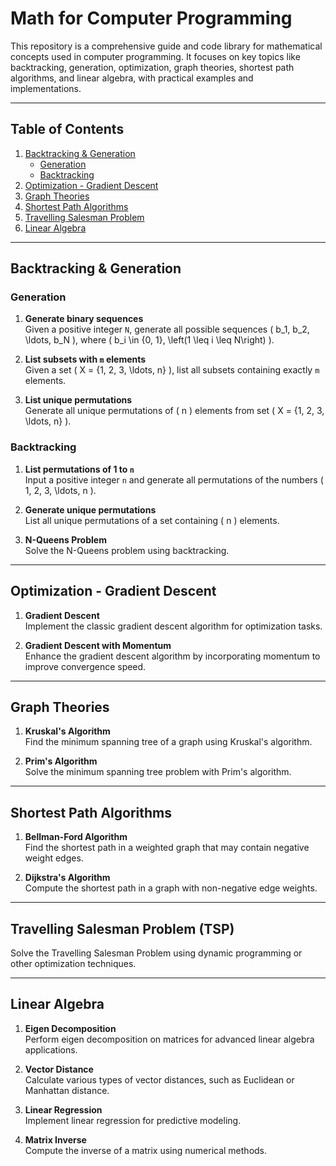 # Math for Computer Programming

This repository is a comprehensive guide and code library for mathematical concepts used in computer programming. It focuses on key topics like backtracking, generation, optimization, graph theories, shortest path algorithms, and linear algebra, with practical examples and implementations.

---

## Table of Contents
1. [Backtracking & Generation](#backtracking--generation)
   - [Generation](#generation)
   - [Backtracking](#backtracking)
2. [Optimization - Gradient Descent](#optimization---gradient-descent)
3. [Graph Theories](#graph-theories)
4. [Shortest Path Algorithms](#shortest-path-algorithms)
5. [Travelling Salesman Problem](#travelling-salesman-problem)
6. [Linear Algebra](#linear-algebra)

---

## Backtracking & Generation
### Generation
1. **Generate binary sequences**  
   Given a positive integer `N`, generate all possible sequences \( b_1, b_2, \ldots, b_N \), where \( b_i \in \{0, 1\}, \left(1 \leq i \leq N\right) \).

2. **List subsets with `m` elements**  
   Given a set \( X = \{1, 2, 3, \ldots, n\} \), list all subsets containing exactly `m` elements.

3. **List unique permutations**  
   Generate all unique permutations of \( n \) elements from set \( X = \{1, 2, 3, \ldots, n\} \).

### Backtracking
1. **List permutations of 1 to `n`**  
   Input a positive integer `n` and generate all permutations of the numbers \( 1, 2, 3, \ldots, n \).

2. **Generate unique permutations**  
   List all unique permutations of a set containing \( n \) elements.

3. **N-Queens Problem**  
   Solve the N-Queens problem using backtracking.

---

## Optimization - Gradient Descent
1. **Gradient Descent**  
   Implement the classic gradient descent algorithm for optimization tasks.

2. **Gradient Descent with Momentum**  
   Enhance the gradient descent algorithm by incorporating momentum to improve convergence speed.

---

## Graph Theories
1. **Kruskal's Algorithm**  
   Find the minimum spanning tree of a graph using Kruskal's algorithm.

2. **Prim's Algorithm**  
   Solve the minimum spanning tree problem with Prim's algorithm.

---

## Shortest Path Algorithms
1. **Bellman-Ford Algorithm**  
   Find the shortest path in a weighted graph that may contain negative weight edges.

2. **Dijkstra's Algorithm**  
   Compute the shortest path in a graph with non-negative edge weights.

---

## Travelling Salesman Problem (TSP)
   Solve the Travelling Salesman Problem using dynamic programming or other optimization techniques.

---

## Linear Algebra
1. **Eigen Decomposition**  
   Perform eigen decomposition on matrices for advanced linear algebra applications.

2. **Vector Distance**  
   Calculate various types of vector distances, such as Euclidean or Manhattan distance.

3. **Linear Regression**  
   Implement linear regression for predictive modeling.

4. **Matrix Inverse**  
   Compute the inverse of a matrix using numerical methods.